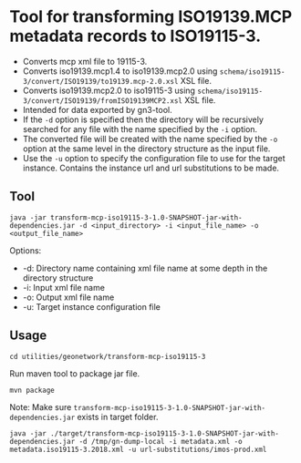 
# Tool for transforming ISO19139.MCP metadata records to ISO19115-3.
- Converts mcp xml file to 19115-3.
- Converts iso19139.mcp1.4 to iso19139.mcp2.0 using `schema/iso19115-3/convert/ISO19139/to19139.mcp-2.0.xsl` XSL file.
- Converts iso19139.mcp2.0 to iso19115-3 using `schema/iso19115-3/convert/ISO19139/fromISO19139MCP2.xsl` XSL file.
- Intended for data exported by gn3-tool.
- If the `-d` option is specified then the directory will be recursively searched for any file with the name specified by the `-i` option. 
- The converted file will be created with the name specified by the `-o` option at the same level in the directory structure as the input file.
- Use the `-u` option to specify the configuration file to use for the target instance.  Contains the instance url and url substitutions to be made. 

## Tool

```
java -jar transform-mcp-iso19115-3-1.0-SNAPSHOT-jar-with-dependencies.jar -d <input_directory> -i <input_file_name> -o <output_file_name>
```
Options:
- -d: Directory name containing xml file name at some depth in the directory structure
- -i: Input xml file name
- -o: Output xml file name
- -u: Target instance configuration file

## Usage

```
cd utilities/geonetwork/transform-mcp-iso19115-3
```
Run maven tool to package jar file. 
```
mvn package
```
Note: Make sure `transform-mcp-iso19115-3-1.0-SNAPSHOT-jar-with-dependencies.jar` exists in target folder. 
```
java -jar ./target/transform-mcp-iso19115-3-1.0-SNAPSHOT-jar-with-dependencies.jar -d /tmp/gn-dump-local -i metadata.xml -o metadata.iso19115-3.2018.xml -u url-substitutions/imos-prod.xml
```





